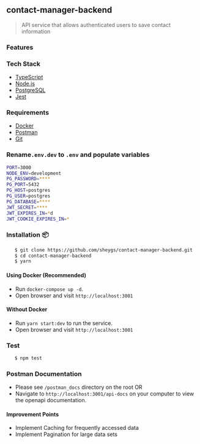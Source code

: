 ## contact-manager-backend

> API service that allows authenticated users to save contact information

### Features

### Tech Stack

- [TypeScript](https://www.typescriptlang.org/)
- [Node.js](https://nodejs.org/en/download/current)
- [PostgreSQL](https://www.postgresql.org/download/)
- [Jest](https://www.npmjs.com/package/jest)

### Requirements

- [Docker](https://www.docker.com/)
- [Postman](https://www.postman.com/downloads/)
- [Git](https://git-scm.com/downloads)

### Rename`.env.dev` to `.env` and populate variables

```bash
PORT=3000
NODE_ENV=development
PG_PASSWORD=****
PG_PORT=5432
PG_HOST=postgres
PG_USER=postgres
PG_DATABASE=****
JWT_SECRET=****
JWT_EXPIRES_IN=*d
JWT_COOKIE_EXPIRES_IN=*
```

### Installation 📦

```bash
   $ git clone https://github.com/sheygs/contact-manager-backend.git
   $ cd contact-manager-backend
   $ yarn
```

#### Using Docker (Recommended)

- Run `docker-compose up -d`.
- Open browser and visit `http://localhost:3001`

#### Without Docker

- Run `yarn start:dev` to run the service.
- Open browser and visit `http://localhost:3001`

### Test

```bash
   $ npm test
```

### Postman Documentation

- Please see `/postman_docs` directory on the root OR
- Navigate to `http://localhost:3001/api-docs` on your computer to view the openapi documentation.

#### Improvement Points

- Implement Caching for frequently accessed data
- Implement Pagination for large data sets
